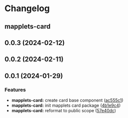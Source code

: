 # Changelog

## mapplets-card

## 0.0.3 (2024-02-12)



## 0.0.2 (2024-02-11)



## 0.0.1 (2024-01-29)


### Features

* **mapplets-card:** create card base component ([ac555c1](https://github.com/mapplesorg/mapplets/commit/ac555c143b70a96eb7358b709e66f33933f6a675))
* **mapplets-card:** init mapplets card package ([4b1e9c4](https://github.com/mapplesorg/mapplets/commit/4b1e9c4e0707098d9b334877605457119c3243bc))
* **mapplets-card:** reformat to public scope ([57e40dc](https://github.com/mapplesorg/mapplets/commit/57e40dc1870d6c53654e4b988745580363fdaf92))


